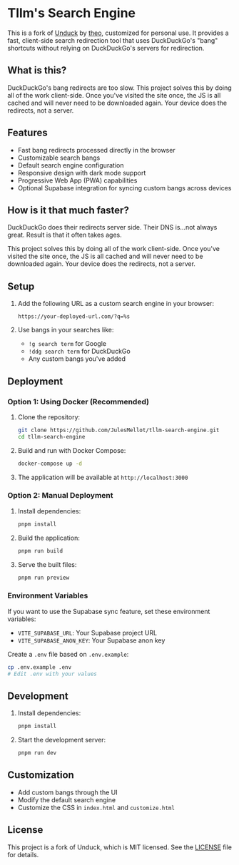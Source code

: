 # Tllm's Search Engine

This is a fork of [Unduck](https://github.com/t3dotgg/unduck) by [theo](https://x.com/theo), customized for personal use. It provides a fast, client-side search redirection tool that uses DuckDuckGo's "bang" shortcuts without relying on DuckDuckGo's servers for redirection.

## What is this?

DuckDuckGo's bang redirects are too slow. This project solves this by doing all of the work client-side. Once you've visited the site once, the JS is all cached and will never need to be downloaded again. Your device does the redirects, not a server.

## Features

- Fast bang redirects processed directly in the browser
- Customizable search bangs
- Default search engine configuration
- Responsive design with dark mode support
- Progressive Web App (PWA) capabilities
- Optional Supabase integration for syncing custom bangs across devices

## How is it that much faster?

DuckDuckGo does their redirects server side. Their DNS is...not always great. Result is that it often takes ages.

This project solves this by doing all of the work client-side. Once you've visited the site once, the JS is all cached and will never need to be downloaded again. Your device does the redirects, not a server.

## Setup

1. Add the following URL as a custom search engine in your browser:
   ```
   https://your-deployed-url.com/?q=%s
   ```

2. Use bangs in your searches like:
   - `!g search term` for Google
   - `!ddg search term` for DuckDuckGo
   - Any custom bangs you've added

## Deployment

### Option 1: Using Docker (Recommended)

1. Clone the repository:
   ```bash
   git clone https://github.com/JulesMellot/tllm-search-engine.git
   cd tllm-search-engine
   ```

2. Build and run with Docker Compose:
   ```bash
   docker-compose up -d
   ```

3. The application will be available at `http://localhost:3000`

### Option 2: Manual Deployment

1. Install dependencies:
   ```bash
   pnpm install
   ```

2. Build the application:
   ```bash
   pnpm run build
   ```

3. Serve the built files:
   ```bash
   pnpm run preview
   ```

### Environment Variables

If you want to use the Supabase sync feature, set these environment variables:

- `VITE_SUPABASE_URL`: Your Supabase project URL
- `VITE_SUPABASE_ANON_KEY`: Your Supabase anon key

Create a `.env` file based on `.env.example`:
```bash
cp .env.example .env
# Edit .env with your values
```

## Development

1. Install dependencies:
   ```bash
   pnpm install
   ```

2. Start the development server:
   ```bash
   pnpm run dev
   ```

## Customization

- Add custom bangs through the UI
- Modify the default search engine
- Customize the CSS in `index.html` and `customize.html`

## License

This project is a fork of Unduck, which is MIT licensed. See the [LICENSE](LICENSE) file for details.